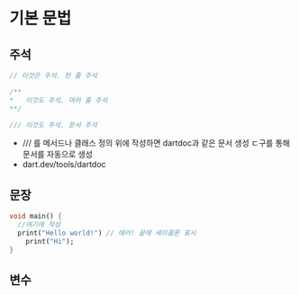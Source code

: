 # 기본 문법



## 주석



```dart
// 이것은 주석. 한 줄 주석

/**
*	이것도 주석. 여러 줄 주석
**/

/// 이것도 주석. 문서 주석
```

- /// 를 메서드나 클래스 정의 위에 작성하면 dartdoc과 같은 문서 생성 ㄷ구를 통해 문서를 자동으로 생성
- dart.dev/tools/dartdoc



## 문장



```dart
void main() {
  //여기에 작성
  print("Hello world!") // 에러! 끝에 세미콜론 표시
    print("Hi");
}
```



## 변수



